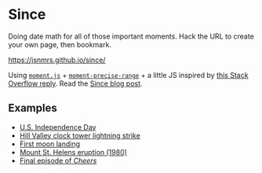 # Since

Doing date math for all of those important moments. Hack the URL to create your own page, then bookmark. 

<https://jsnmrs.github.io/since/>

Using [`moment.js`](https://momentjs.com/) + [`moment-precise-range`](https://github.com/codebox/moment-precise-range) + a little JS inspired by [this Stack Overflow reply](https://stackoverflow.com/questions/901115/how-can-i-get-query-string-values-in-javascript#2880929). Read the [Since blog post](https://jasonmorris.com/code/since).

## Examples

- [U.S. Independence Day](https://jsnmrs.github.io/since/?then=1776-07-04&label=🇺🇸)
- [Hill Valley clock tower lightning strike](https://jsnmrs.github.io/since/?then=1955-11-12T20%3A04%3A00&label=🏛)
- [First moon landing](https://jsnmrs.github.io/since/?then=1969-07-20T20%3A18%3A00&label=🌖)
- [Mount St. Helens eruption (1980)](https://jsnmrs.github.io/since/?then=1980-05-18T08%3A32%3A17&label=🌋)
- [Final episode of *Cheers*](https://jsnmrs.github.io/since/?then=1993-05-23T21%3A22%3A00&label=🍻)
